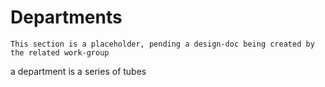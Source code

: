 Departments
================

```admonish warning "Attention: Placeholder!"
This section is a placeholder, pending a design-doc being created by the related work-group
```
a department is a series of tubes